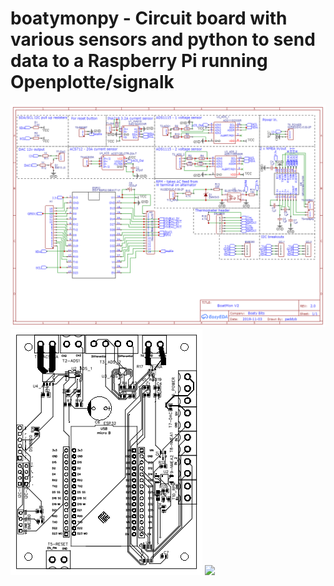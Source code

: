 # boatymonpy - Circuit board with various sensors and python to send data to a Raspberry Pi running Openplotte/signalk
![](https://github.com/boatybits/boatymonpy/blob/master/Schematic_BoatMonitorSMD_Sheet_1_20200209152710.png)
![](https://github.com/boatybits/boatymonpy/blob/master/PCB_PCB_Main_20200209153525.png)
![](https://github.com/boatybits/boatymonpy/blob/master/PCB_actual.jpg)

